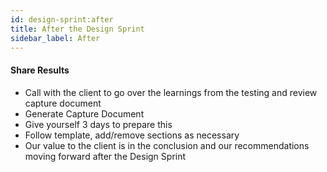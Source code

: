 ```yaml
---
id: design-sprint:after
title: After the Design Sprint
sidebar_label: After
---
```


#### Share Results

* Call with the client to go over the learnings from the testing and review capture document
* Generate Capture Document
* Give yourself 3 days to prepare this
* Follow template, add/remove sections as necessary
* Our value to the client is in the conclusion and our recommendations moving forward after the Design Sprint
